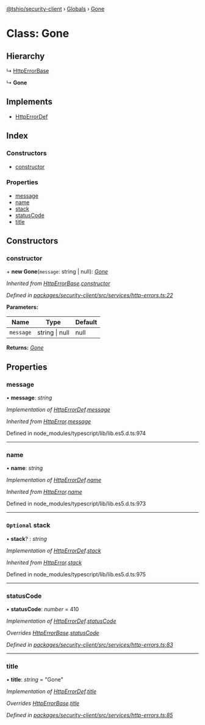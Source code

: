 [@tshio/security-client](../README.md) › [Globals](../globals.md) › [Gone](gone.md)

# Class: Gone

## Hierarchy

  ↳ [HttpErrorBase](httperrorbase.md)

  ↳ **Gone**

## Implements

* [HttpErrorDef](../interfaces/httperrordef.md)

## Index

### Constructors

* [constructor](gone.md#markdown-header-constructor)

### Properties

* [message](gone.md#markdown-header-message)
* [name](gone.md#markdown-header-name)
* [stack](gone.md#markdown-header-optional-stack)
* [statusCode](gone.md#markdown-header-statuscode)
* [title](gone.md#markdown-header-title)

## Constructors

###  constructor

\+ **new Gone**(`message`: string | null): *[Gone](gone.md)*

*Inherited from [HttpErrorBase](httperrorbase.md).[constructor](httperrorbase.md#markdown-header-constructor)*

*Defined in [packages/security-client/src/services/http-errors.ts:22](https://github.com/TheSoftwareHouse/rad-modules-tools/blob/22a789f/packages/security-client/src/services/http-errors.ts#L22)*

**Parameters:**

Name | Type | Default |
------ | ------ | ------ |
`message` | string &#124; null | null |

**Returns:** *[Gone](gone.md)*

## Properties

###  message

• **message**: *string*

*Implementation of [HttpErrorDef](../interfaces/httperrordef.md).[message](../interfaces/httperrordef.md#markdown-header-message)*

*Inherited from [HttpError](../interfaces/httperror.md).[message](../interfaces/httperror.md#markdown-header-message)*

Defined in node_modules/typescript/lib/lib.es5.d.ts:974

___

###  name

• **name**: *string*

*Implementation of [HttpErrorDef](../interfaces/httperrordef.md).[name](../interfaces/httperrordef.md#markdown-header-name)*

*Inherited from [HttpError](../interfaces/httperror.md).[name](../interfaces/httperror.md#markdown-header-name)*

Defined in node_modules/typescript/lib/lib.es5.d.ts:973

___

### `Optional` stack

• **stack**? : *string*

*Implementation of [HttpErrorDef](../interfaces/httperrordef.md).[stack](../interfaces/httperrordef.md#markdown-header-optional-stack)*

*Inherited from [HttpError](../interfaces/httperror.md).[stack](../interfaces/httperror.md#markdown-header-optional-stack)*

Defined in node_modules/typescript/lib/lib.es5.d.ts:975

___

###  statusCode

• **statusCode**: *number* = 410

*Implementation of [HttpErrorDef](../interfaces/httperrordef.md).[statusCode](../interfaces/httperrordef.md#markdown-header-statuscode)*

*Overrides [HttpErrorBase](httperrorbase.md).[statusCode](httperrorbase.md#markdown-header-statuscode)*

*Defined in [packages/security-client/src/services/http-errors.ts:83](https://github.com/TheSoftwareHouse/rad-modules-tools/blob/22a789f/packages/security-client/src/services/http-errors.ts#L83)*

___

###  title

• **title**: *string* = "Gone"

*Implementation of [HttpErrorDef](../interfaces/httperrordef.md).[title](../interfaces/httperrordef.md#markdown-header-title)*

*Overrides [HttpErrorBase](httperrorbase.md).[title](httperrorbase.md#markdown-header-title)*

*Defined in [packages/security-client/src/services/http-errors.ts:85](https://github.com/TheSoftwareHouse/rad-modules-tools/blob/22a789f/packages/security-client/src/services/http-errors.ts#L85)*

